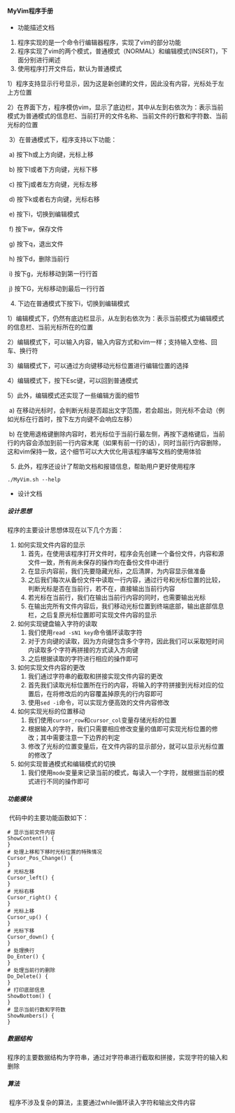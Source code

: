 #### MyVim程序手册

- 功能描述文档

1. 程序实现的是一个命令行编辑器程序，实现了vim的部分功能
2. 程序实现了vim的两个模式，普通模式（NORMAL）和编辑模式(INSERT)，下面分别进行阐述
3. 使用程序打开文件后，默认为普通模式

​	1）程序支持显示行号显示，因为这是新创建的文件，因此没有内容，光标处于左上方位置

​	2）在界面下方，程序模仿vim，显示了底边栏，其中从左到右依次为：表示当前模式为普通模式的信息栏、当前打开的文件名称、当前文件的行数和字符数、当前光标的位置

​	3）在普通模式下，程序支持以下功能：

 ​	a) 按下h或上方向键，光标上移

 ​	b) 按下l或者下方向键，光标下移

 ​	c) 按下j或者左方向键，光标左移

 ​	d) 按下k或者右方向键，光标右移

 ​	e) 按下i，切换到编辑模式

 ​	f) 按下w，保存文件

 ​	g) 按下q，退出文件

 ​	h) 按下d，删除当前行

 ​	i) 按下g，光标移动到第一行行首

 ​	j) 按下G，光标移动到最后一行行首

4. 下边在普通模式下按下i，切换到编辑模式

1）编辑模式下，仍然有底边栏显示，从左到右依次为：表示当前模式为编辑模式的信息栏、当前光标所在的位置

2）编辑模式下，可以输入内容，输入内容方式和vim一样；支持输入空格、回车、换行符

3）编辑模式下，可以通过方向键移动光标位置进行编辑位置的选择

4）编辑模式下，按下Esc键，可以回到普通模式

5）此外，编辑模式还实现了一些编辑方面的细节

​	a) 在移动光标时，会判断光标是否超出文字范围，若会超出，则光标不会动（例如光标在行首时，按下左方向键不会响应左移）

​	b) 在使用退格键删除内容时，若光标位于当前行最左侧，再按下退格键后，当前行的内容会添加到前一行内容末尾（如果有前一行的话），同时当前行内容删除，这和vim保持一致，这个细节可以大大优化用该程序编写文档的使用体验

5. 此外，程序还设计了帮助文档和报错信息，帮助用户更好使用程序

```shell
./MyVim.sh --help
```

- 设计文档

##### 设计思想

程序的主要设计思想体现在以下几个方面：

1. 如何实现文件内容的显示
   1. 首先，在使用该程序打开文件时，程序会先创建一个备份文件，内容和源文件一致，所有尚未保存的操作均在备份文件中进行
   2. 在显示内容前，我们先要隐藏光标，之后清屏，为内容显示做准备
   3. 之后我们每次从备份文件中读取一行内容，通过行号和光标位置的比较，判断光标是否在当前行，若不在，直接输出当前行内容
   4. 若光标在当前行，我们在输出当前行内容的同时，也需要输出光标
   5. 在输出完所有文件内容后，我们移动光标位置到终端底部，输出底部信息栏，之后复原光标位置即可实现文件内容的显示
2. 如何实现键盘输入字符的读取
   1. 我们使用`read -sN1 key`命令循环读取字符
   2. 对于方向键的读取，因为方向键包含多个字符，因此我们可以采取短时间内读取多个字符再拼接的方式读入方向键
   3. 之后根据读取的字符进行相应的操作即可
3. 如何实现文件内容的更改
   1.  我们通过字符串的截取和拼接实现文件内容的更改
   2.  首先我们读取光标位置所在行的内容，将输入的字符拼接到光标对应的位置后，在将修改后的内容覆盖掉原先的行内容即可
   3.  使用`sed -i`命令，可以实现方便高效的文件内容修改
4. 如何实现光标的位置移动
   1. 我们使用`cursor_row`和`cursor_col`变量存储光标的位置
   2. 根据输入的字符，我们只需要相应修改变量的值即可实现光标位置的修改；其中需要注意一下边界的判定
   3. 修改了光标的位置变量后，在文件内容的显示部分，就可以显示光标位置的修改了
5. 如何实现普通模式和编辑模式的切换
   1. 我们使用`mode`变量来记录当前的模式，每读入一个字符，就根据当前的模式进行不同的操作即可

##### 功能模块

​	代码中的主要功能函数如下：

```shell
# 显示当前文件内容
ShowContent() {
}
# 处理上移和下移时光标位置的特殊情况
Cursor_Pos_Change() {
}
# 光标左移
Cursor_left() {
}
# 光标右移
Cursor_right() {
}
# 光标上移
Cursor_up() {
}
# 光标下移
Cursor_down() {
}
# 处理换行
Do_Enter() {
}
# 处理当前行的删除
Do_Delete() {
}
# 打印底部信息
ShowBottom() {
}
# 显示当前行数和字符数
ShowNumbers() {
}
```

##### 数据结构

​	程序的主要数据结构为字符串，通过对字符串进行截取和拼接，实现字符的输入和删除

##### 算法

​	程序不涉及复杂的算法，主要通过while循环读入字符和输出文件内容
